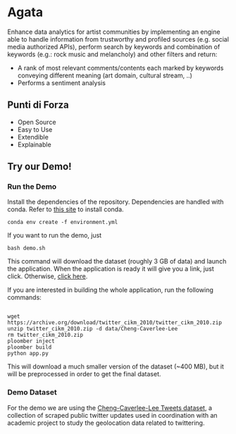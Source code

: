 
# Agata

Enhance data analytics for artist communities by implementing an engine able to handle information from trustworthy and profiled sources (e.g. social media authorized APIs), perform search by keywords and combination of keywords (e.g.: rock music and melancholy) and other filters and return:
- A rank of most relevant comments/contents each marked by keywords conveying different meaning (art domain, cultural stream, ..)
- Performs a sentiment analysis

## Punti di Forza
- Open Source
- Easy to Use
- Extendible
- Explainable

## Try our Demo!

### Run the Demo
Install the dependencies of the repository. Dependencies are handled with conda. Refer to [this site](https://conda.io/projects/conda/en/latest/user-guide/install/index.html) to install conda.
```
conda env create -f environment.yml
```


If you want to run the demo, just
```
bash demo.sh
```
This command will download the dataset (roughly 3 GB of data) and launch the application. When the application is ready it will give you a link, just click. Otherwise, [click here](http://127.0.0.1:7860).

If you are interested in building the whole application, run the following commands:
```

wget https://archive.org/download/twitter_cikm_2010/twitter_cikm_2010.zip
unzip twitter_cikm_2010.zip -d data/Cheng-Caverlee-Lee
rm twitter_cikm_2010.zip
ploomber inject
ploomber build
python app.py
```
This will download a much smaller version of the dataset (~400 MB), but it will be preprocessed in order to get the final dataset.

### Demo Dataset
For the demo we are using the [Cheng-Caverlee-Lee Tweets dataset](https://archive.org/details/twitter_cikm_2010), a collection of scraped public twitter updates used in coordination with an academic project to study the geolocation data related to twittering. 